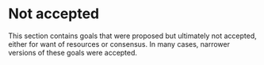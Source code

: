 # Not accepted

This section contains goals that were proposed but ultimately not accepted, either for want of resources or consensus. In many cases, narrower versions of these goals were accepted.

<!-- GOALS `Not accepted` -->